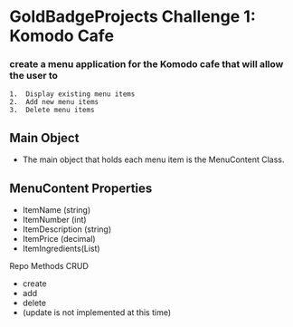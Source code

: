 # GoldBadgeProjects Challenge 1: Komodo Cafe
### create a menu application for the Komodo cafe that will allow the user to 

    1.  Display existing menu items
    2.  Add new menu items
    3.  Delete menu items

## Main Object
- The main object that holds each menu item is the MenuContent Class.

## MenuContent Properties
- ItemName (string)
- ItemNumber (int)
- ItemDescription (string)
- ItemPrice (decimal)
- ItemIngredients(List)

Repo Methods CRUD

- create
- add
- delete 
- (update is not implemented at this time)



